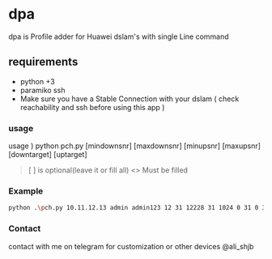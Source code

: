 # dpa
dpa is Profile adder for Huawei dslam's with single Line command
## requirements
- python +3
- paramiko ssh
- Make sure you have a Stable Connection with your dslam ( check reachability and ssh before using this app )
### usage
usage ) python pch.py <ip> <username> <password> <profilenumber> <mindownrate> <maxdownrate> <minuprate> <maxuprate> [mindownsnr] [maxdownsnr] [minupsnr] [maxupsnr] [downtarget] [uptarget]
  
> [ ] is optional(leave it or fill all)
> <> Must be filled
  
### Example
  ```bash
python .\pch.py 10.11.12.13 admin admin123 12 31 12228 31 1024 0 31 0 31 12 12
  ```
### Contact
  contact with me on telegram for customization or other devices
  @ali_shjb

